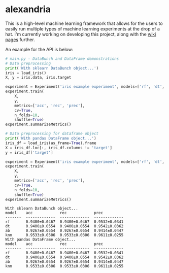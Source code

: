 # alexandria
This is a high-level machine learning framework that allows for the users to easily run multiple types of machine learning experiments at the drop of a hat. I'm currently working on developing this project, along with the [wiki pages](https://github.com/JohnsonClayton/alexandria/wiki) further.


An example for the API is below:

```python
# main.py - DataBunch and DataFrame demonstrations
# Data preprocessing
print('With sklearn DataBunch object...')
iris = load_iris()
X, y = iris.data, iris.target

experiment = Experiment('iris example experiment', models=['rf', 'dt', 'ab', 'knn'], exp_type='classification')
experiment.train(
    X, 
    y, 
    metrics=['acc', 'rec', 'prec'], 
    cv=True, 
    n_folds=10, 
    shuffle=True)
experiment.summarizeMetrics()

# Data preprocessing for dataframe object
print('With pandas DataFrame object...')
iris_df = load_iris(as_frame=True).frame
X = iris_df.loc[:, iris_df.columns != 'target']
y = iris_df['target']

experiment = Experiment('iris example experiment', models=['rf', 'dt', 'ab', 'knn'], exp_type='classification')
experiment.train(
    X, 
    y, 
    metrics=['acc', 'rec', 'prec'], 
    cv=True, 
    n_folds=10, 
    shuffle=True)
experiment.summarizeMetrics()
```
```
With sklearn DataBunch object...
model    acc            rec            prec
-------  -------------  -------------  -------------
rf       0.9400±0.0467  0.9400±0.0467  0.9532±0.0341
dt       0.9400±0.0554  0.9400±0.0554  0.9542±0.0362
ab       0.9267±0.0554  0.9267±0.0554  0.9414±0.0447
knn      0.9533±0.0306  0.9533±0.0306  0.9611±0.0255
With pandas DataFrame object...
model    acc            rec            prec
-------  -------------  -------------  -------------
rf       0.9400±0.0467  0.9400±0.0467  0.9532±0.0341
dt       0.9400±0.0554  0.9400±0.0554  0.9542±0.0362
ab       0.9267±0.0554  0.9267±0.0554  0.9414±0.0447
knn      0.9533±0.0306  0.9533±0.0306  0.9611±0.0255
```

